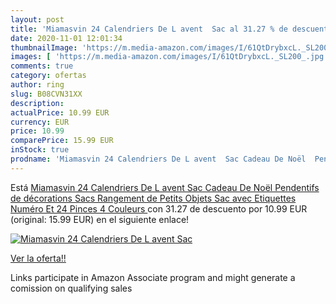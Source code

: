 ```yaml
---
layout: post
title: 'Miamasvin 24 Calendriers De L avent  Sac al 31.27 % de descuento'
date: 2020-11-01 12:01:34
thumbnailImage: 'https://m.media-amazon.com/images/I/61QtDrybxcL._SL200_.jpg'
images: [ 'https://m.media-amazon.com/images/I/61QtDrybxcL._SL200_.jpg' ]
comments: true
category: ofertas
author: ring
slug: B08CVN31XX
description:
actualPrice: 10.99 EUR
currency: EUR
price: 10.99
comparePrice: 15.99 EUR
inStock: true
prodname: 'Miamasvin 24 Calendriers De L avent  Sac Cadeau De Noël  Pendentifs de décorations Sacs  Rangement de Petits Objets Sac  avec Etiquettes Numéro Et 24 Pinces  4 Couleurs '
---
```


Está [Miamasvin 24 Calendriers De L avent  Sac Cadeau De Noël  Pendentifs de décorations Sacs  Rangement de Petits Objets Sac  avec Etiquettes Numéro Et 24 Pinces  4 Couleurs ](https://www.amazon.fr/dp/B08CVN31XX/?tag=tolees0d-21) con 31.27 de descuento por 10.99 EUR (original: 15.99 EUR) en el siguiente enlace!

[![Miamasvin 24 Calendriers De L avent  Sac](https://m.media-amazon.com/images/I/61QtDrybxcL._SL200_.jpg)](https://www.amazon.fr/dp/B08CVN31XX/?tag=tolees0d-21)

[Ver la oferta!!](https://www.amazon.fr/dp/B08CVN31XX/?tag=tolees0d-21)

Links participate in Amazon Associate program and might generate a comission on qualifying sales


